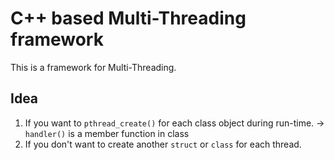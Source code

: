 # C++ based Multi-Threading framework
This is a framework for Multi-Threading. 
## Idea
1. If you want to ```pthread_create()``` for each class object during run-time.
   -> ```handler()``` is a member function in class
2. If you don't want to create another ```struct``` or ```class``` for each thread.
